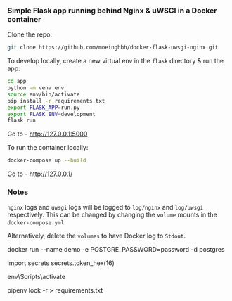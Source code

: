 ### Simple Flask app running behind Nginx & uWSGI in a Docker container

Clone the repo:

```sh
git clone https://github.com/moeinghbh/docker-flask-uwsgi-nginx.git
```

To develop locally, create a new virtual env in the `flask` directory & run the app:

```sh
cd app
python -m venv env
source env/bin/activate
pip install -r requirements.txt
export FLASK_APP=run.py
export FLASK_ENV=development
flask run
```

Go to - http://127.0.0.1:5000


To run the container locally:

```sh
docker-compose up --build
```

Go to - http://127.0.0.1/

### Notes

`nginx` logs and `uwsgi` logs will be logged to `log/nginx` and `log/uwsgi` respectively. This can be changed by changing the `volume` mounts in the `docker-compose.yml`.

Alternatively, delete the `volumes` to have Docker log to `Stdout`.





docker run --name demo -e POSTGRE_PASSWORD=password -d postgres


import secrets
secrets.token_hex(16) 


env\Scripts\activate

pipenv lock -r > requirements.txt
